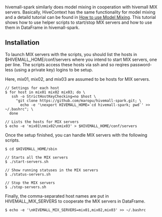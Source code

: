 hivemall-spark similarly does model mixing in cooperation with hivemall MIX servers.
Basically, HiveContext has the same functionality for model mixing and a detaild tutorial can be found
in [How to use Model Mixing](https://github.com/myui/hivemall/wiki/How-to-use-Model-Mixing).
This tutorial shows how to use helper scripts to start/stop MIX servers and
how to use them in DataFrame in hivemall-spark.

Installation
--------------------
To launch MIX servers with the scripts, you should list the hosts in $HIVEMALL_HOME/conf/servers
where you intend to start MIX servers, one per line.
The scripts access these hosts via ssh and so reqires password-less (using a private key) logins to be setup.

Here, mix01, mix02, and mix03 are assumed to be hosts for MIX servers.
```
// Settings for each host
$ for host in mix01 mix02 mix03; do \
   ssh -o StrictHostKeyChecking=no $host \
     "git clone https://github.com/maropu/hivemall-spark.git; \
       echo -e '\nexport HIVEMALL_HOME=`cd hivemall-spark; pwd`' >> ~/.bashrc"; \
  done

// Lists the hosts for MIX servers
$ echo -e 'mix01\nmix02\nmix03' > $HIVEMALL_HOME/conf/servers
```

Once the setup finished, you can handle MIX servers with the following scripts.
```
$ cd $HIVEMALL_HOME/sbin

// Starts all the MIX servers
$ ./start-servers.sh

// Show running statuses in the MIX servers
$ ./status-servers.sh

// Stop the MIX servers
$ ./stop-servers.sh
```

Finally, the comma-separated host names are put in HIVEMALL_MIX_SERVERS
to cooperate the MIX servers in DataFrame.
```
$ echo -e '\nHIVEMALL_MIX_SERVERS=mix01,mix02,mix03' >> ~/.bashrc
```

